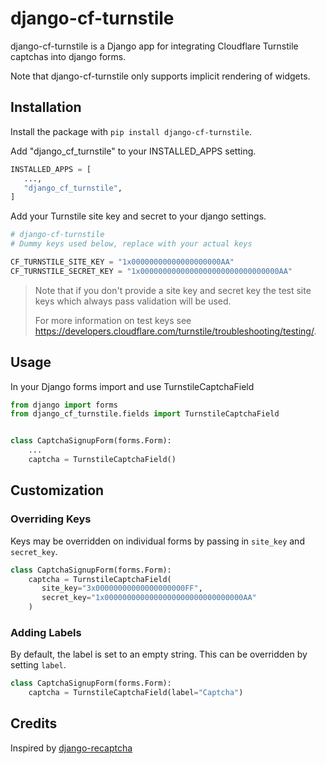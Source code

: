 # django-cf-turnstile

django-cf-turnstile is a Django app for integrating Cloudflare Turnstile
captchas into django forms.

Note that django-cf-turnstile only supports implicit rendering of widgets.


## Installation

Install the package with `pip install django-cf-turnstile`.

Add "django_cf_turnstile" to your INSTALLED_APPS setting.
```python
INSTALLED_APPS = [
   ...,
   "django_cf_turnstile",
]
```

Add your Turnstile site key and secret to your django settings.
```python
# django-cf-turnstile
# Dummy keys used below, replace with your actual keys

CF_TURNSTILE_SITE_KEY = "1x00000000000000000000AA"
CF_TURNSTILE_SECRET_KEY = "1x0000000000000000000000000000000AA"
```

> Note that if you don't provide a site key and secret key the
> test site keys which always pass validation will be used.
>
> For more information on test keys see
> https://developers.cloudflare.com/turnstile/troubleshooting/testing/.


## Usage

In your Django forms import and use TurnstileCaptchaField

```python
from django import forms
from django_cf_turnstile.fields import TurnstileCaptchaField


class CaptchaSignupForm(forms.Form):
    ...
    captcha = TurnstileCaptchaField()
```


## Customization

### Overriding Keys

Keys may be overridden on individual forms by passing in `site_key` and `secret_key`.

```python
class CaptchaSignupForm(forms.Form):
    captcha = TurnstileCaptchaField(
       site_key="3x00000000000000000000FF",
       secret_key="1x0000000000000000000000000000000AA"
    )
```

### Adding Labels

By default, the label is set to an empty string.
This can be overridden by setting `label`.

```python
class CaptchaSignupForm(forms.Form):
    captcha = TurnstileCaptchaField(label="Captcha")
```


## Credits

Inspired by [django-recaptcha](https://github.com/django-recaptcha/django-recaptcha)

